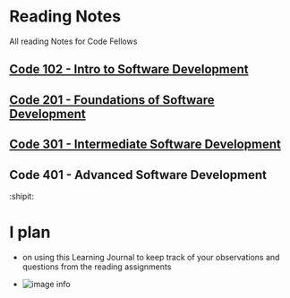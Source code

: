 # Reading Notes
All reading Notes for Code Fellows

## [Code 102 - Intro to Software Development ](https://tekthree.github.io/learning-journal/)
## [Code 201 - Foundations of Software Development](https://tekthree.github.io/reading-notes-/)
## [Code 301 - Intermediate Software Development](https://tekthree.github.io/301-reading-notes/)
## Code 401 - Advanced Software Development

:shipit:
# I plan 
- on using this Learning Journal to keep track of your observations and questions from the reading assignments

- ![image info](https://miro.medium.com/max/1265/0*6WVeWKb2_FGQQAHi.png)
